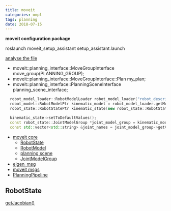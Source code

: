 ```yaml
---
title: moveit
categories: ompl
tags: planning
date: 2018-07-15
---
```


**moveit configuration package**

roslaunch moveit_setup_assistant setup_assistant.launch

[analyse the file](https://www.ncnynl.com/archives/201612/1138.html)

- moveit::planning_interface::MoveGroupInterface move_group(PLANNING_GROUP);
- moveit::planning_interface::MoveGroupInterface::Plan my_plan;
- moveit::planning_interface::PlanningSceneInterface planning_scene_interface;

```c++
  robot_model_loader::RobotModelLoader robot_model_loader("robot_description");
  robot_model::RobotModelPtr kinematic_model = robot_model_loader.getModel();
  robot_state::RobotStatePtr kinematic_state(new robot_state::RobotState(kinematic_model));

  kinematic_state->setToDefaultValues();
  const robot_state::JointModelGroup *joint_model_group = kinematic_model->getJointModelGroup("right_arm");
  const std::vector<std::string> &joint_names = joint_model_group->getVariableNames();
```

- [moveit core](http://docs.ros.org/kinetic/api/moveit_core/html/namespacemoveit_1_1core.html)
    - [RobotState](http://docs.ros.org/kinetic/api/moveit_core/html/classmoveit_1_1core_1_1RobotState.html)
    - [RobotModel](http://docs.ros.org/kinetic/api/moveit_core/html/classmoveit_1_1core_1_1RobotModel.html)
    - [planning scene](https://github.com/ros-planning/moveit/tree/kinetic-devel/moveit_core/planning_scene)
    - [JointModelGroup](http://docs.ros.org/kinetic/api/moveit_core/html/joint__model__group_8h_source.html)
- [eigen_msg](http://docs.ros.org/jade/api/eigen_conversions/html/eigen__msg_8h.html)
- [moveit msgs](https://github.com/ros-planning/moveit_msgs/tree/kinetic-devel/msg)
- [PlanningPipeline](http://docs.ros.org/jade/api/moveit_ros_planning/html/classplanning__pipeline_1_1PlanningPipeline.html)

## RobotState

[getJacobian()](http://docs.ros.org/jade/api/moveit_core/html/robot__state_8cpp_source.html#l01098)


     